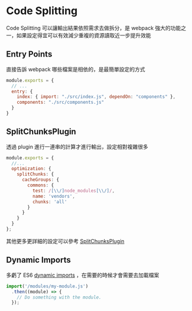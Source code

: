 # Code Splitting

Code Splitting 可以讓輸出結果依照需求去做拆分，是 webpack 強大的功能之一，如果設定得宜可以有效減少重複的資源讀取近一步提升效能

## Entry Points

直接告訴 webpack 哪些檔案是相依的，是最簡單設定的方式

```javascript
module.exports = {
  // ...
  entry: {
    index: { import: "./src/index.js", dependOn: "components" },
    components: "./src/components.js"
  }
}
```

## SplitChunksPlugin

透過 plugin 進行一連串的計算才進行輸出，設定相對複雜很多

```javascript
module.exports = {
  //...
  optimization: {
    splitChunks: {
      cacheGroups: {
        commons: {
          test: /[\\/]node_modules[\\/]/,
          name: 'vendors',
          chunks: 'all'
        }
      }
    }
  }
};
```

其他更多更詳細的設定可以參考 [SplitChunksPlugin](https://webpack.js.org/plugins/split-chunks-plugin/)

## Dynamic Imports

多虧了 ES6 [dynamic imports](https://developer.mozilla.org/en-US/docs/Web/JavaScript/Reference/Statements/import) ，在需要的時候才會需要去加載檔案

```javascript
import('/modules/my-module.js')
  .then((module) => {
    // Do something with the module.
  });
```

